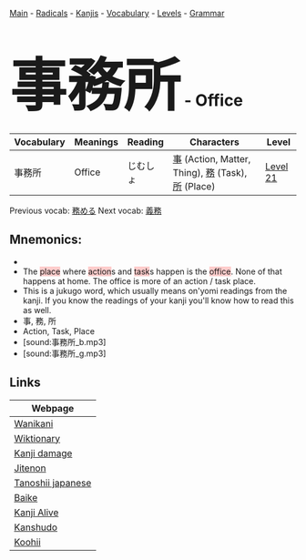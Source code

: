 <style> bigfont {font-size: 100px}</style>
[Main](../README.md) -
[Radicals](../radicals.md) -
[Kanjis](../kanjis.md) -
[Vocabulary](../vocabulary.md) -
[Levels](../levels.md) -
[Grammar](../grammar.md)
# <bigfont> 事務所</bigfont> - Office 

| Vocabulary | Meanings | Reading | Characters | Level |
| --- | --- | --- | --- | --- |
| 事務所 | Office | じむしょ |  [事](../kanjis/事.md) (Action, Matter, Thing), [務](../kanjis/務.md) (Task), [所](../kanjis/所.md) (Place) | [Level 21](../levels/wk_level21.md) |

Previous vocab: [務める](務める.md) Next vocab: [義務](義務.md) 

## Mnemonics:

* 
* The <span style="background-color:#ffcccb"> place</span> where <span style="background-color:#ffcccb"> action</span>s and <span style="background-color:#ffcccb"> task</span>s happen is the <span style="background-color:#ffcccb"> office</span>. None of that happens at home. The office is more of an action / task place.
* This is a jukugo word, which usually means on'yomi readings from the kanji. If you know the readings of your kanji you'll know how to read this as well.
* 事, 務, 所
* Action, Task, Place
* [sound:事務所_b.mp3]
* [sound:事務所_g.mp3]


## Links 

| Webpage |
| --- |
| [Wanikani          ](https://www.wanikani.com/kanji/事務所) |
| [Wiktionary        ](https://en.wiktionary.org/wiki/事務所) |
| [Kanji damage      ](http://www.kanjidamage.com/kanji/search?utf8=✓&q=事務所) |
| [Jitenon           ](https://jitenon.com/kanji/事務所) |
| [Tanoshii japanese ](https://www.tanoshiijapanese.com/dictionary/kanji.cfm?k=事務所) |
| [Baike             ](https://baike.baidu.com/item/事務所) |
| [Kanji Alive       ](https://app.kanjialive.com/事務所) |
| [Kanshudo          ](https://www.kanshudo.com/searchmn?q=事務所) |
| [Koohii            ](https://kanji.koohii.com/study/kanji/事務所) |
